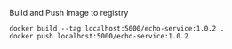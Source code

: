 Build and Push Image to registry

    docker build --tag localhost:5000/echo-service:1.0.2 .
    docker push localhost:5000/echo-service:1.0.2